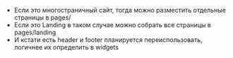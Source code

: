 
- Если это многостраничный сайт, тогда можно разместить отдельные страницы в pages/
- Если это Landing в таком случае можно собрать все страницы в pages/landing
- И кстати есть header и footer планируется переиспользовать, логичнее их определить в widgets 